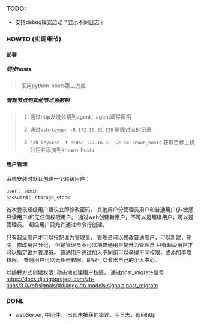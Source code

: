 ### TODO:
- 支持debug模式启动？显示不同日志？


### HOWTO (实现细节)
#### 部署
##### 同步hosts
> 采用python-hosts第三方库
##### 管理节点到其他节点免密钥
>1. 通过http发送公钥到agent，agent填写密钥
>
>2. 通过`ssh-keygen -R 172.16.32.128`
删除对应的记录
>
>3. `ssh-keyscan -t ecdsa 172.16.32.128 >> known_hosts` 
获取目标主机公钥并添加到known_hosts

#### 用户管理
系统安装时默认创建一个超级用户：
```
user： admin
password： storage_stack
```
首次登录超级用户建议立即修改密码。
其他用户分管理员用户和普通用户(非敏感只读用户)和无任何权限用户。
通过web创建新用户，不可以是超级用户，可以是管理员。
超级用户只允许通过命令行创建。

只有超级用户才可以指配谁为管理员，
管理员可以修改普通用户，可以新建，删除，修改用户分组，
但是管理员不可以把普通用户提升为管理员
只有超级用户才可以指定谁为管理员。
普通用户通过加入不同组可以获得不同权限，或添加单项权限。
普通用户可以无任何权限，即只可以看出自己的个人中心。

以编程方式创建权限:
动态地创建用户权限， 通过post_migrate信号
https://docs.djangoproject.com/zh-hans/3.0/ref/signals/#django.db.models.signals.post_migrate

### DONE
- webServer, 中间件， 出现未捕获的错误，写日志，返回http
